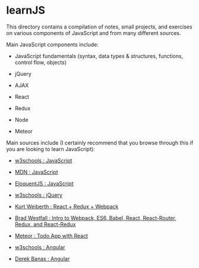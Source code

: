 # learnJS

This directory contains a compilation of notes, small projects, and exercises on various components of JavaScript and from many different sources.

Main JavaScript components include:

 - JavaScript fundamentals (syntax, data types & structures, functions, control flow, objects)

 - jQuery

 - AJAX
 
 - React
 
 - Redux

 - Node

 - Meteor


Main sources include (I certainly recommend that you browse through this if you are looking to learn JavaScript):

 - [w3schools : JavaScript](http://www.w3schools.com/js/default.asp)

 - [MDN : JavaScript](https://developer.mozilla.org/en-US/docs/Web/JavaScript)

 - [EloquentJS : JavaScript](http://eloquentjavascript.net/)

 - [w3schools : jQuery](http://www.w3schools.com/jquery/)

 - [Kurt Weiberth : React + Redux + Webpack](https://www.youtube.com/watch?v=fZKaq623y38)

 - [Brad Westfall : Intro to Webpack, ES6, Babel, React, React-Router, Redux, and React-Redux](https://www.youtube.com/watch?v=DfRibIkjhew)

 - [Meteor : Todo App with React](https://www.meteor.com/tutorials/react/creating-an-app)

 - [w3schools : Angular](http://www.w3schools.com/angular/)

 - [Derek Banas : Angular](https://www.youtube.com/watch?v=OPxeCiy0RdY)
